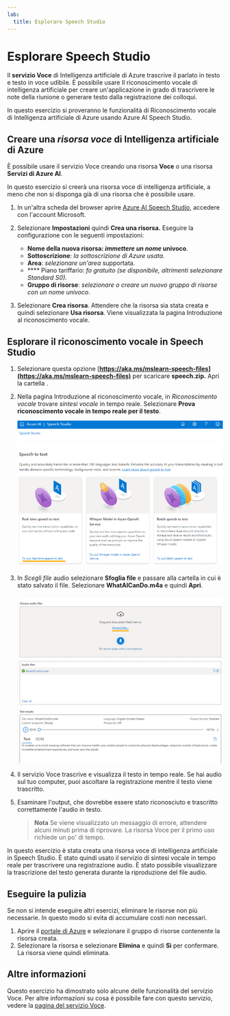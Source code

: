 ```yaml
---
lab:
  title: Esplorare Speech Studio
---
```


# Esplorare Speech Studio

Il **servizio Voce** di Intelligenza artificiale di Azure trascrive il parlato in testo e testo in voce udibile. È possibile usare Il riconoscimento vocale di intelligenza artificiale per creare un'applicazione in grado di trascrivere le note della riunione o generare testo dalla registrazione dei colloqui.

In questo esercizio si proveranno le funzionalità di Riconoscimento vocale di Intelligenza artificiale di Azure usando Azure AI Speech Studio. 

## Creare una *risorsa voce* di Intelligenza artificiale di Azure

È possibile usare il servizio Voce creando una risorsa **Voce** o una risorsa **Servizi di Azure AI**.

In questo esercizio si creerà una risorsa voce di intelligenza artificiale, a meno che non si disponga già di una risorsa che è possibile usare.

1. In un'altra scheda del browser aprire [Azure AI Speech Studio](https://speech.microsoft.com/), accedere con l'account Microsoft.

1. Selezionare **Impostazioni** quindi **Crea una risorsa.** Eseguire la configurazione con le seguenti impostazioni:
    - **Nome della nuova risorsa: *immettere un nome* univoco**.
    - **Sottoscrizione**: *la sottoscrizione di Azure usata*.
    - **Area**: *selezionare un'area [](https://learn.microsoft.com/azure/ai-services/speech-service/regions)* supportata.
    - **** Piano tariffario: *fo gratuito (se disponibile, altrimenti selezionare Standard S0).*
    - **Gruppo di risorse**: *selezionare o creare un nuovo gruppo di risorse con un nome univoco*.
1. Selezionare **Crea risorsa**. Attendere che la risorsa sia stata creata e quindi selezionare **Usa risorsa**. Viene visualizzata la pagina Introduzione al riconoscimento vocale.

## Esplorare il riconoscimento vocale in Speech Studio

1. Selezionare questa opzione [**https://aka.ms/mslearn-speech-files](https://aka.ms/mslearn-speech-files)** per scaricare **speech.zip.** Apri la cartella . 

1. Nella pagina Introduzione al riconoscimento vocale, in *Riconoscimento vocale* trovare *sintesi vocale* in tempo reale. Selezionare **Prova riconoscimento vocale in tempo reale per il testo**.

    ![Introduzione al riconoscimento vocale](media/recognize-synthesize-speech/try-out-speech-to-text.png)

1. In *Scegli file* audio selezionare **Sfoglia file** e passare alla cartella in cui è stato salvato il file. Selezionare **WhatAICanDo.m4a** e quindi **Apri**.

    ![Ricerca dei file](media/recognize-synthesize-speech/browse-files-speech.png)

1. Il servizio Voce trascrive e visualizza il testo in tempo reale. Se hai audio sul tuo computer, puoi ascoltare la registrazione mentre il testo viene trascritto.
1. Esaminare l'output, che dovrebbe essere stato riconosciuto e trascritto correttamente l'audio in testo.

    > **Nota** Se viene visualizzato un messaggio di errore, attendere alcuni minuti prima di riprovare. La risorsa Voce per il primo uso richiede un po' di tempo.

In questo esercizio è stata creata una risorsa voce di intelligenza artificiale in Speech Studio. È stato quindi usato il servizio di sintesi vocale in tempo reale per trascrivere una registrazione audio. È stato possibile visualizzare la trascrizione del testo generata durante la riproduzione del file audio.

## Eseguire la pulizia

Se non si intende eseguire altri esercizi, eliminare le risorse non più necessarie. In questo modo si evita di accumulare costi non necessari.

1. Aprire il [portale di Azure]( https://portal.azure.com) e selezionare il gruppo di risorse contenente la risorsa creata.
1. Selezionare la risorsa e selezionare **Elimina** e quindi **Sì** per confermare. La risorsa viene quindi eliminata.

## Altre informazioni

Questo esercizio ha dimostrato solo alcune delle funzionalità del servizio Voce. Per altre informazioni su cosa è possibile fare con questo servizio, vedere la [pagina del servizio Voce](https://azure.microsoft.com/services/cognitive-services/speech-services).
